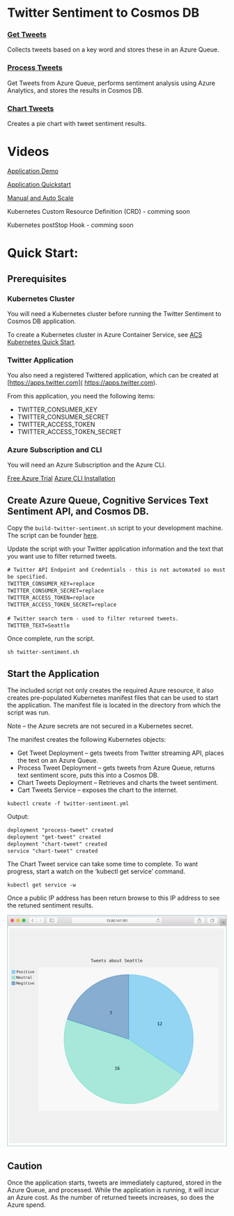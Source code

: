 # Twitter Sentiment to Cosmos DB

### [Get Tweets](../../tree/master/twitter-sentiment-apps/get-tweet)

Collects tweets based on a key word and stores these in an Azure Queue.

### [Process Tweets](../../tree/master/twitter-sentiment-apps/process-tweet)

Get Tweets from Azure Queue, performs sentiment analysis using Azure Analytics, and stores the results in Cosmos DB.

### [Chart Tweets](../../tree/master/twitter-sentiment-apps/chart-tweet)

Creates a pie chart with tweet sentiment results.

# Videos

[Application Demo](https://youtu.be/qJpv-TwW3w0)

[Application Quickstart](https://youtu.be/v-RobmRUdFg)

[Manual and Auto Scale](http://www.youtube.com/watch?v=J1a4fTb2grg)

Kubernetes Custom Resource Definition (CRD) - comming soon

Kubernetes postStop Hook - comming soon

# Quick Start:

## Prerequisites

### Kubernetes Cluster 

You will need a Kubernetes cluster before running the Twitter Sentiment to Cosmos DB application. 

To create a Kubernetes cluster in Azure Container Service, see [ACS Kubernetes Quick Start](https://docs.microsoft.com/en-us/azure/container-service/kubernetes/container-service-kubernetes-walkthrough).

### Twitter Application

You also need a registered Twittered application, which can be created at [https://apps.twitter.com]( https://apps.twitter.com).

From this application, you need the following items:

- TWITTER_CONSUMER_KEY
- TWITTER_CONSUMER_SECRET
- TWITTER_ACCESS_TOKEN
- TWITTER_ACCESS_TOKEN_SECRET

### Azure Subscription and CLI

You will need an Azure Subscription and the Azure CLI. 

[Free Azure Trial](https://azure.microsoft.com/en-us/free/?v=17.16&WT.srch=1&WT.mc_id=AID559320_SEM_BXZWtUPg&gclid=CjwKCAjwuITNBRBFEiwA9N9YEEvI-py5W2k4RXJcjHj_GCshHPGDY5DhdrHn3gyd6uXbtJ-7iHsjphoCJr0QAvD_BwE)
[Azure CLI Installation](https://docs.microsoft.com/en-us/cli/azure/install-azure-cli)

## Create Azure Queue, Cognitive Services Text Sentiment API, and Cosmos DB. 

Copy the `build-twitter-sentiment.sh` script to your development machine. The script can be founder [here](./demo-creation-script/build-twitter-sentiment.sh).

Update the script with your Twitter application information and the text that you want use to filter returned tweets. 

```
# Twitter API Endpoint and Credentials - this is not automated so must be specified.
TWITTER_CONSUMER_KEY=replace
TWITTER_CONSUMER_SECRET=replace
TWITTER_ACCESS_TOKEN=replace
TWITTER_ACCESS_TOKEN_SECRET=replace

# Twitter search term - used to filter returned tweets.
TWITTER_TEXT=Seattle
```

Once complete, run the script.

```
sh twitter-sentiment.sh
```

## Start the Application

The included script not only creates the required Azure resource, it also creates pre-populated Kubernetes manifest files that can be used to start the application. The manifest file is located in the directory from which the script was run.

Note – the Azure secrets are not secured in a Kubernetes secret.

The manifest creates the following Kubernetes objects:

- Get Tweet Deployment – gets tweets from Twitter streaming API, places the text on an Azure Queue.
- Process Tweet Deployment – gets tweets from Azure Queue, returns text sentiment score, puts this into a Cosmos DB.
- Chart Tweets Deployment – Retrieves and charts the tweet sentiment.
- Cart Tweets Service – exposes the chart to the internet.

```
kubectl create -f twitter-sentiment.yml
```

Output:

```
deployment "process-tweet" created
deployment "get-tweet" created
deployment "chart-tweet" created
service "chart-tweet" created
```

The Chart Tweet service can take some time to complete. To want progress, start a watch on the ‘kubectl get service’ command.

```
kubectl get service -w
```

Once a public IP address has been return browse to this IP address to see the retuned sentiment results.

![Image of tweet sentiment chart](media/chart.png)

## Caution

Once the application starts, tweets are immediately captured, stored in the Azure Queue, and processed. While the application is running, it will incur an Azure cost. As the number of returned tweets increases, so does the Azure spend.

